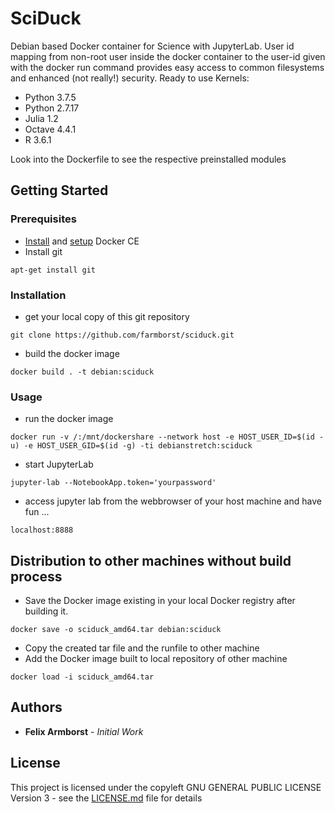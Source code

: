 # SciDuck
Debian based Docker container for Science with JupyterLab.
User id mapping from non-root user inside the docker container to the user-id given with the docker run command provides easy access to common filesystems and enhanced (not really!) security. Ready to use Kernels:
- Python 3.7.5
- Python 2.7.17
- Julia 1.2
- Octave 4.4.1
- R 3.6.1

Look into the Dockerfile to see the respective preinstalled modules


## Getting Started
### Prerequisites
- [Install](https://docs.docker.com/install/linux/docker-ce/debian/#install-docker-ce) and [setup](https://docs.docker.com/install/linux/linux-postinstall/) Docker CE
- Install git
```
apt-get install git
```

### Installation
- get your local copy of this git repository
```
git clone https://github.com/farmborst/sciduck.git
```
- build the docker image
```
docker build . -t debian:sciduck
```

### Usage
- run the docker image
```
docker run -v /:/mnt/dockershare --network host -e HOST_USER_ID=$(id -u) -e HOST_USER_GID=$(id -g) -ti debianstretch:sciduck
```
- start JupyterLab
```
jupyter-lab --NotebookApp.token='yourpassword' 
```
- access jupyter lab from the webbrowser of your host machine and have fun ...
```
localhost:8888
```

## Distribution to other machines without build process
- Save the Docker image existing in your local Docker registry after building it.
```
docker save -o sciduck_amd64.tar debian:sciduck
```
- Copy the created tar file and the runfile to other machine
- Add the Docker image built to local repository of other machine
```
docker load -i sciduck_amd64.tar
```


## Authors
- **Felix Armborst** - *Initial Work*

## License
This project is licensed under the copyleft GNU GENERAL PUBLIC LICENSE Version 3 - see the [LICENSE.md](LICENSE.md) file for details
